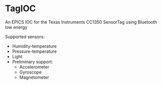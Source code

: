 # TagIOC
An EPICS IOC for the Texas Instruments CC1350 SensorTag using Bluetooth low energy

Supported sensors:
- Humidity-temperature
- Pressure-temperature
- Light
- Preliminary support:
	- Accelerometer
	- Gyroscope
	- Magnetometer
